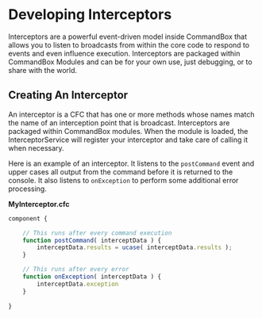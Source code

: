 # Developing Interceptors

Interceptors are a powerful event-driven model inside CommandBox that allows you to listen to broadcasts from within the core code to respond to events and even influence execution.  Interceptors are packaged within CommandBox Modules and can be for your own use, just debugging, or to share with the world.

## Creating An Interceptor

An interceptor is a CFC that has one or more methods whose names match the name of an interception point that is broadcast.  Interceptors are packaged within CommandBox modules.  When the module is loaded, the InterceptorService will register your interceptor and take care of calling it when necessary.

Here is an example of an interceptor.  It listens to the `postCommand` event and upper cases all output from the command before it is returned to the console.  It also listens to `onException` to perform some additional error processing.

**MyInterceptor.cfc**
```javascript
component {

    // This runs after every command execution
    function postCommand( interceptData ) {
        interceptData.results = ucase( interceptData.results );
    }

    // This runs after every error
    function onException( interceptData ) {
        interceptData.exception
    }
    
}
```
